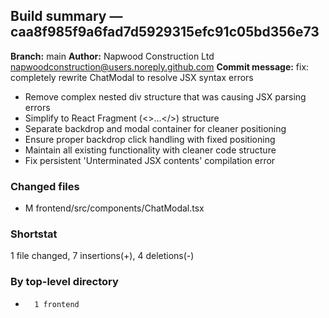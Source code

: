 ## Build summary — caa8f985f9a6fad7d5929315efc91c05bd356e73

**Branch:** main **Author:** Napwood Construction Ltd <napwoodconstruction@users.noreply.github.com>
**Commit message:** fix: completely rewrite ChatModal to resolve JSX syntax errors

- Remove complex nested div structure that was causing JSX parsing errors
- Simplify to React Fragment (<>...</>) structure
- Separate backdrop and modal container for cleaner positioning
- Ensure proper backdrop click handling with fixed positioning
- Maintain all existing functionality with cleaner code structure
- Fix persistent 'Unterminated JSX contents' compilation error

### Changed files

- M frontend/src/components/ChatModal.tsx

### Shortstat

1 file changed, 7 insertions(+), 4 deletions(-)

### By top-level directory

-       1 frontend

